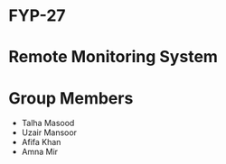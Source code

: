 # FYP-27
<h1> Remote Monitoring System </h1>

<h1> Group Members </h1>
<ul>
  <li>Talha Masood</li>
  <li>Uzair Mansoor</li>
  <li>Afifa Khan</li>
  <li>Amna Mir</li>
  
</ul>
